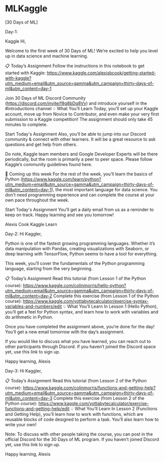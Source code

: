 # MLKaggle
[30 Days of ML]

Day-1:

Kaggle
Hi,

Welcome to the first week of 30 Days of ML! We’re excited to help you level up in data science and machine learning.

📋 Today’s Assignment
Follow the instructions in this notebook to get started with Kaggle: https://www.kaggle.com/alexisbcook/getting-started-with-kaggle?utm_medium=email&utm_source=gamma&utm_campaign=thirty-days-of-ml&utm_content=day-1

Join 30 Days of ML Discord Community (https://discord.com/invite/f8g8bDq8Vv) and introduce yourself in the #introductions channel
💡 What You’ll Learn
Today, you’ll set up your Kaggle account, move up from Novice to Contributor, and even make your very first submission to a Kaggle competition! The assignment should only take 45 minutes to complete.

Start Today's Assignment
Also, you’ll be able to jump into our Discord community & connect with other learners. It will be a great resource to ask questions and get help from others.

Do note, Kaggle team members and Google Developer Experts will be there periodically, but the room is primarily a peer to peer space. Please follow Kaggle’s community guidelines found here.

👀 Coming up this week
For the rest of the week, you’ll learn the basics of Python (https://www.kaggle.com/learn/python?utm_medium=email&utm_source=gamma&utm_campaign=thirty-days-of-ml&utm_content=day-1), the most important language for data science. You don't need programming experience and can complete the course at your own pace throughout the week.

Start Today's Assignment
You’ll get a daily email from us as a reminder to keep on track. Happy learning and see you tomorrow!

Alexis Cook
Kaggle Learn

Day-2:
Hi Kaggler,

Python is one of the fastest growing programming languages. Whether it’s data manipulation with Pandas, creating visualizations with Seaborn, or deep learning with TensorFlow, Python seems to have a tool for everything.

This week, you’ll cover the fundamentals of the Python programming language, starting from the very beginning.

📋 Today’s Assignment
Read this tutorial (from Lesson 1 of the Python course): https://www.kaggle.com/colinmorris/hello-python?utm_medium=email&utm_source=gamma&utm_campaign=thirty-days-of-ml&utm_content=day-2
Complete this exercise (from Lesson 1 of the Python course): https://www.kaggle.com/yottabytecalculator/exercise-syntax-variables-and-numbers/edit
💡 What You’ll Learn
In Lesson 1 (Hello Python), you’ll get a feel for Python syntax, and learn how to work with variables and do arithmetic in Python.

Once you have completed the assignment above, you’re done for the day! You’ll get a new email tomorrow with the day’s assignment.

If you would like to discuss what you have learned, you can reach out to other participants through Discord. If you haven’t joined the Discord space yet, use this link to sign up.

Happy learning,
Alexis

Day-3:
Hi Kaggler,

📋 Today’s Assignment
Read this tutorial (from Lesson 2 of the Python course): https://www.kaggle.com/colinmorris/functions-and-getting-help?utm_medium=email&utm_source=gamma&utm_campaign=thirty-days-of-ml&utm_content=day-3
Complete this exercise (from Lesson 2 of the Python course): https://www.kaggle.com/yottabytecalculator/exercise-functions-and-getting-help/edit
💡 What You’ll Learn
In Lesson 2 (Functions and Getting Help), you’ll learn how to work with functions, which are reusable blocks of code designed to perform a task. You’ll also learn how to write your own!

Note: To discuss with other people taking the course, you can post in the official Discord for the 30 Days of ML program. If you haven’t joined Discord yet, use this link to sign up.

Happy learning,
Alexis
